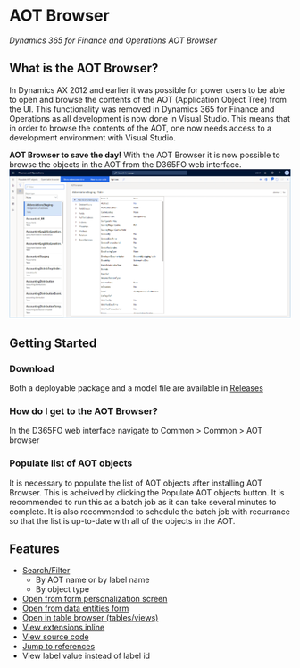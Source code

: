 # AOT Browser

_Dynamics 365 for Finance and Operations AOT Browser_

## What is the AOT Browser?

In Dynamics AX 2012 and earlier it was possible for power users to be able to open and browse the contents of the AOT
(Application Object Tree) from the UI. This functionality was removed in Dynamics 365 for Finance and Operations as all
development is now done in Visual Studio. This means that in order to browse the contents of the AOT, one now needs access
to a development environment with Visual Studio.

**AOT Browser to save the day!** With the AOT Browser it is now possible to browse the objects in the AOT from the D365FO web interface.
![AOT Browser](images/index.png)

## Getting Started

### Download

Both a deployable package and a model file are available in
[Releases](https://github.com/arbelatech/aotbrowser/releases)

### How do I get to the AOT Browser?

In the D365FO web interface navigate to Common > Common > AOT browser

### Populate list of AOT objects

It is necessary to populate the list of AOT objects after installing AOT Browser. This is acheived
by clicking the Populate AOT objects button. It is recommended to run this as a batch job as it can take
several minutes to complete. It is also recommended to schedule the batch job with recurrance so that the
list is up-to-date with all of the objects in the AOT.

## Features

- [Search/Filter](search.md)
  - By AOT name or by label name
  - By object type
- [Open from form personalization screen](openform.md)
- [Open from data entities form](openentity.md)
- [Open in table browser (tables/views)](tablebrowser.md)
- [View extensions inline](extensionsinline.md)
- [View source code](viewcode.md)
- [Jump to references](jumpreferences.md)
- View label value instead of label id
